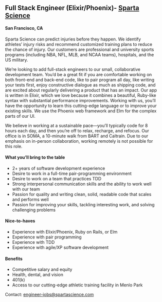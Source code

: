 ## Full Stack Engineer (Elixir/Phoenix)- [Sparta Science](https://www.spartascience.com)
#### San Francisco, CA

Sparta Science can predict injuries before they happen. We identify athletes’ injury risks and recommend customized 
training plans to reduce the chance of injury. Our customers are professional and university sports programs (including 
NBA, NFL, MLB, and NCAA teams), hospitals, and the US military.

We’re looking to add full-stack engineers to our small, collaborative development team. You’d be a great fit if you are
comfortable working on both front-end and back-end code, like to pair program all day, like writing your tests first, 
enjoy constructive dialogue as much as shipping code, and are excited about regularly delivering a product that has an 
impact. Our app is written in Elixir, which we love because it combines a beautiful, Ruby-like syntax with substantial 
performance improvements. Working with us, you’ll have the opportunity to learn this cutting-edge language or to improve 
your existing skills. We use the Phoenix web framework and Elm for the complex parts of our UI.

We believe in working at a sustainable pace—you’ll typically code for 8 hours each day, and then you’re off to relax, 
recharge, and refocus. Our office is in SOMA, a 10-minute walk from BART and Caltrain. Due to our emphasis on in-person 
collaboration, working remotely is not possible for this role.

#### What you’ll bring to the table

- 2+ years of software development experience 
- Desire to work in a full-time pair-programming environment
- Desire to work on a team that practices TDD
- Strong interpersonal communication skills and the ability to work well with our team
- Passion for quality and writing clean, solid, readable code that scales and performs well
- Passion for improving your skills, tackling interesting work, and solving challenging problems

#### Nice-to-haves

- Experience with Elixir/Phoenix, Ruby on Rails, or Elm
- Experience with pair programming
- Experience with TDD
- Experience with agile/XP software development

#### Benefits

- Competitive salary and equity
- Health, dental, and vision
- 401(k)
- Access to our cutting-edge athletic training facility in Menlo Park

Contact: [engineer-jobs@spartascience.com](mailto:engineer-jobs@spartascience.com)
